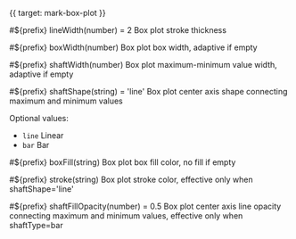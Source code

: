 {{ target: mark-box-plot }}

<!-- IBoxPlotSeriesSpec -->

#${prefix} lineWidth(number) = 2
Box plot stroke thickness

#${prefix} boxWidth(number)
Box plot box width, adaptive if empty

#${prefix} shaftWidth(number)
Box plot maximum-minimum value width, adaptive if empty

#${prefix} shaftShape(string) = 'line'
Box plot center axis shape connecting maximum and minimum values

Optional values:

- `line` Linear
- `bar` Bar

#${prefix} boxFill(string)
Box plot box fill color, no fill if empty

#${prefix} stroke(string)
Box plot stroke color, effective only when shaftShape='line'

#${prefix} shaftFillOpacity(number) = 0.5
Box plot center axis line opacity connecting maximum and minimum values, effective only when shaftType=bar